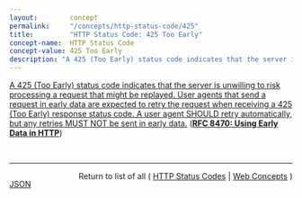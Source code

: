 ```yaml
---
layout:        concept
permalink:     "/concepts/http-status-code/425"
title:         "HTTP Status Code: 425 Too Early"
concept-name:  HTTP Status Code
concept-value: 425 Too Early
description: "A 425 (Too Early) status code indicates that the server is unwilling to risk processing a request that might be replayed. User agents that send a request in early data are expected to retry the request when receiving a 425 (Too Early) response status code. A user agent SHOULD retry automatically, but any retries MUST NOT be sent in early data."
---
```


[A 425 (Too Early) status code indicates that the server is unwilling to risk processing a request that might be replayed. User agents that send a request in early data are expected to retry the request when receiving a 425 (Too Early) response status code. A user agent SHOULD retry automatically, but any retries MUST NOT be sent in early data.](https://datatracker.ietf.org/doc/html/rfc8470#section-5.2 "Read documentation for HTTP Status Code &#34;425&#34;") (**[RFC 8470: Using Early Data in HTTP](/specs/IETF/RFC/8470 "Using TLS early data creates an exposure to the possibility of a replay attack. This document defines mechanisms that allow clients to communicate with servers about HTTP requests that are sent in early data. Techniques are described that use these mechanisms to mitigate the risk of replay.")**)

<br/>
<hr/>

<p style="float : left"><a href="./425.json" title="JSON representing this particular Web Concept value">JSON</a></p>
<p style="text-align: right">Return to list of all ( <a href="../http-status-code/">HTTP Status Codes</a> | <a href="../">Web Concepts</a> )</p>
